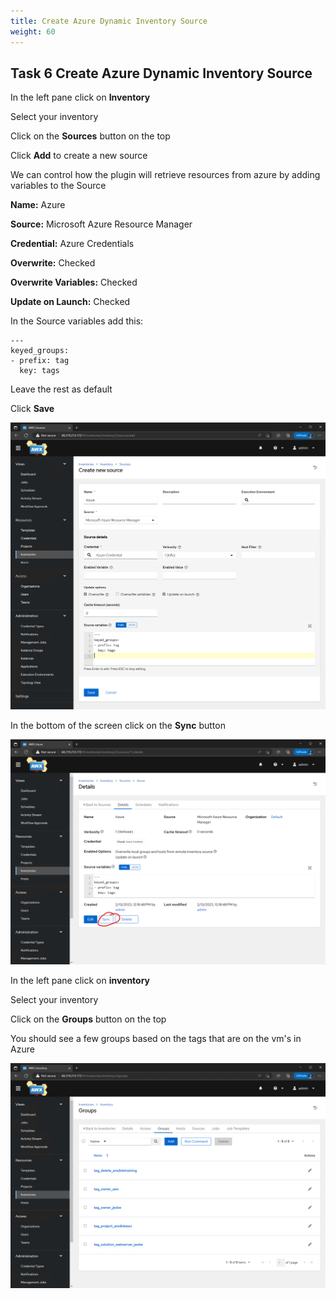 ```yaml
---
title: Create Azure Dynamic Inventory Source
weight: 60
---
```


## Task 6 Create Azure Dynamic Inventory Source

In the left pane click on __Inventory__

Select your inventory

Click on the __Sources__ button on the top

Click __Add__ to create a new source

We can control how the plugin will retrieve resources from azure by adding variables to the Source

__Name:__ Azure

__Source:__ Microsoft Azure Resource Manager

__Credential:__ Azure Credentials

__Overwrite:__ Checked

__Overwrite Variables:__ Checked

__Update on Launch:__ Checked

In the Source variables add this:

```ansible
---
keyed_groups:
- prefix: tag
  key: tags

```

Leave the rest as default

Click __Save__

![Alt text](images/14_azure_inventory.png?raw=true "azure inventory")

In the bottom of the screen click on the __Sync__ button

![Alt text](images/15_azure_inventory_sync.png?raw=true "azure inventory sync")

In the left pane click on __inventory__

Select your inventory

Click on the __Groups__ button on the top

You should see a few groups based on the tags that are on the vm's in Azure

![Alt text](images/15_azure_inventory_result.png?raw=true "azure inventory sync result")
